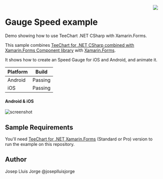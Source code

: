 <a href="https://www.steema.com/product/forms">
<img align="right" src="http://www.teechart.net/img/logos/teechart_forms.png">
</a>

Gauge Speed example
===================
Demo showing how to use TeeChart .NET CSharp with Xamarin.Forms.

This sample combines [TeeChart for .NET CSharp combined with Xamarin.Forms Component library](https://www.steema.com/product/forms) with [Xamarin.Forms](https://www.xamarin.com/forms). 

It shows how to create an Speed Gauge for iOS and Android, and animate it.

|Platform|Build|
|--|--| 
| Android |Passing|
|iOS|Passing|

#### Android & iOS

![screenshot](https://github.com/Steema/teechart-xamarin-forms-samples/blob/master/GaugeSpeed/screenshots/TeeChart.GaugeSpeed.Xamarin.Forms.gif?raw=true "TeeChart for Xamarin.Forms")

## Sample Requirements

You'll need [TeeChart for .NET  Xamarin.Forms](https://www.steema.com/downloads/forms) (Standard or Pro) version to run the example on this repository. 

## Author

Josep Lluis Jorge @joseplluisjorge


